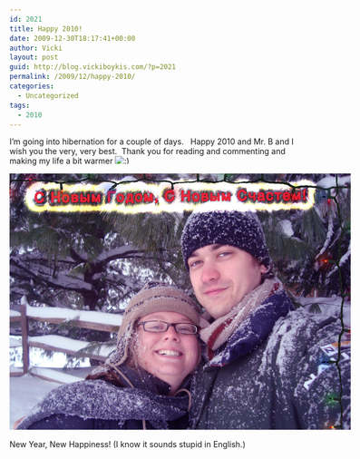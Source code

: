 ```yaml
---
id: 2021
title: Happy 2010!
date: 2009-12-30T18:17:41+00:00
author: Vicki
layout: post
guid: http://blog.vickiboykis.com/?p=2021
permalink: /2009/12/happy-2010/
categories:
  - Uncategorized
tags:
  - 2010
---
```

I&#8217;m going into hibernation for a couple of days.   Happy 2010 and Mr. B and I wish you the very, very best.  Thank you for reading and commenting and making my life a bit warmer <img src="http://blog.vickiboykis.com/wp-includes/images/smilies/simple-smile.png" alt=":)" class="wp-smiley" style="height: 1em; max-height: 1em;" />

<div id="attachment_2022" style="width: 612px" class="wp-caption aligncenter">
  <a href="https://raw.githubusercontent.com/veekaybee/wlb/gh-pages/assets/images/2009/12/S-Novim-Godom.jpg"><img class="size-full wp-image-2022" title="S Novim Godom" src="https://raw.githubusercontent.com/veekaybee/wlb/gh-pages/assets/images/2009/12/S-Novim-Godom.jpg" alt="S Novim Godom" width="602" height="452" /></a>
  
  <p class="wp-caption-text">
    New Year, New Happiness! (I know it sounds stupid in English.)
  </p>
</div>

<p style="text-align: center;">